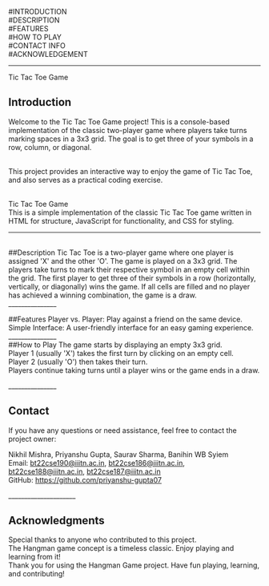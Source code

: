 #INTRODUCTION<br>
#DESCRIPTION<br>
#FEATURES<br>
#HOW TO PLAY<br>
#CONTACT INFO<br>
#ACKNOWLEDGEMENT<br>
________________

Tic Tac Toe Game<br>
## Introduction
Welcome to the Tic Tac Toe Game project! This is a console-based implementation of the classic two-player game where players take turns marking spaces in a 3x3 grid. The goal is to get three of your symbols in a row, column, or diagonal.<br><br>

This project provides an interactive way to enjoy the game of Tic Tac Toe, and also serves as a practical coding exercise.<br><br>

Tic Tac Toe Game<br>
This is a simple implementation of the classic Tic Tac Toe game written in HTML for structure, JavaScript for functionality, and CSS for styling.<br>
________________
<br>
##Description
Tic Tac Toe is a two-player game where one player is assigned 'X' and the other 'O'. The game is played on a 3x3 grid. The players take turns to mark their respective symbol in an empty cell within the grid. The first player to get three of their symbols in a row (horizontally, vertically, or diagonally) wins the game. If all cells are filled and no player has achieved a winning combination, the game is a draw.<br>
_______________<br>

##Features
Player vs. Player: Play against a friend on the same device.<br>
Simple Interface: A user-friendly interface for an easy gaming experience.<br>
_______________<br>
##How to Play
The game starts by displaying an empty 3x3 grid.<br>
Player 1 (usually 'X') takes the first turn by clicking on an empty cell.<br>
Player 2 (usually 'O') then takes their turn.<br>
Players continue taking turns until a player wins or the game ends in a draw.<br>


_______________<br>
## Contact
If you have any questions or need assistance, feel free to contact the project owner:<br>

Nikhil Mishra, Priyanshu Gupta, Saurav Sharma, Banihin WB Syiem<br>
Email: bt22cse190@iiitn.ac.in, bt22cse186@iiitn.ac.in, bt22cse188@iiitn.ac.in, bt22cse187@iiitn.ac.in<br>
GitHub: https://github.com/priyanshu-gupta07<br>

_____________________<br>
## Acknowledgments
Special thanks to anyone who contributed to this project.<br>
The Hangman game concept is a timeless classic. Enjoy playing and learning from it!<br>
Thank you for using the Hangman Game project. Have fun playing, learning, and contributing!<br>
